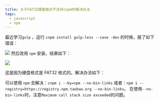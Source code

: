 ```yaml
---
title: 关于FAT32硬盘格式不支持cnpm的解决办法
tags:
  - javascript
  - npm
---
```


最近学习`gulp` ，运行 `cnpm install gulp-less --save -dev` 的时候，报了如下错误：

![](https://sunchang.oss-cn-beijing.aliyuncs.com/image/1538374778411-6aced56f-f403-4e44-aa60-4941d8c82a99.png)
 然后改用 `npm` 安装，结果如下：
 
 ![](https://sunchang.oss-cn-beijing.aliyuncs.com/image/1538374852301-bc8c73d5-bcfa-4fb5-aa02-0d6b5d702cef.png)
 
 这是因为硬盘格式是 FAT32 格式的。解决办法如下：

可以使用 `npm` 去解决：`cnpm i --by=npm --no-bin-links`
或者：```npm i --registry=https://registry.npm.taobao.org --no-bin-links```。
在使用```--no-bin-links```时，注意```Maximum call stack size exceeded```的问题。
